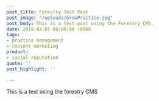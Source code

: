```yaml
---
post_title: Forestry Test Post
post_image: "/uploads/GrowPractice.jpg"
post_body: This is a test post using the Forestry CMS.
date: 2019-03-05 06:00:00 +0000
tags:
- practice management
- content marketing
product:
- social reputation
quote: ''
post_highlight: ''

---
```

This is a test using the forestry CMS